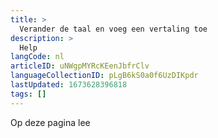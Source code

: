 ```yaml
---
title: >
  Verander de taal en voeg een vertaling toe
description: >
  Help
langCode: nl
articleID: uNWgpMYRcKEenJbfrClv
languageCollectionID: pLgB6kS0a0f6UzDIKpdr
lastUpdated: 1673628396818
tags: []
---
```


Op deze pagina lee
